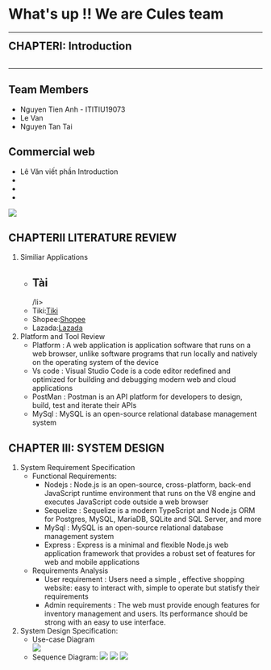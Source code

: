 <html>
    <head></head>
    <body>
        <h1>What's up !! We are Cules team	 </h1>
        <hr>
        <h2 style="margin:auto">CHAPTERI: Introduction </h2> <br>
        <hr>
        <h2>Team Members </h2>
        <ul>
        <li>Nguyen Tien Anh - ITITIU19073
        <li>Le Van
        <li>Nguyen Tan Tai		
        </ul>
        <h2>Commercial web</h2>
            <ul>
                <li>Lê Văn viết phần Introduction</li>
                <li></li>
                <li></li>
                <li></li>
            </ul>
        <img src="https://user-images.githubusercontent.com/74531167/172551306-a09a87c1-9ce7-4031-b599-d048835ee958.PNG"/>
        <h2>CHAPTERII LITERATURE REVIEW</h2>
        <ol>
            <li>Similiar Applications
                <ul>
                    <li><h2>Tài</h2>/li>
            <li>Tiki:<a href="https://tiki.vn/">Tiki</a></li>
            <li>Shopee:<a href="https://shopee.vn/">Shopee</a></li>
            <li>Lazada:<a href="https://www.lazada.vn/">Lazada</a></li>
                </ul>
            </li>
            <li>Platform and Tool Review
                <ul><li>Platform : A web application is application software that runs on a web browser, unlike software programs that run locally and natively on the operating system of the device</li>
                <li>Vs code : Visual Studio Code is a code editor redefined and optimized for building and debugging modern web and cloud applications</li>
                <li>PostMan : Postman is an API platform for developers to design, build, test and iterate their APIs</li>
                <li>MySql : MySQL is an open-source relational database management system</li>
            </li>
        </ol>
        <h2>CHAPTER III: SYSTEM DESIGN</h2>
        <ol>
            <li>
                System Requirement Specification
                <ul>
                    <li> Functional Requirements: 
                        <ul>
                            <li>Nodejs : Node.js is an open-source, cross-platform, back-end JavaScript runtime environment that runs on the V8 engine and executes JavaScript code outside a web browser</li>
                            <li>Sequelize : Sequelize is a modern TypeScript and Node.js ORM for Postgres, MySQL, MariaDB, SQLite and SQL Server, and more</li>
                            <li>MySql : MySQL is an open-source relational database management system</li>
                            <li>Express : Express is a minimal and flexible Node.js web application framework that provides a robust set of features for web and mobile applications</li>         </ul>
                    </li>
                    <li>Requirements Analysis
                        <ul>
                            <li>User requirement : Users need a simple , effective shopping website: easy to interact with, simple to operate but statisfy their requirements</li>
                            <li>Admin requirements : The web must provide enough features for inventory management and users. Its performance should be strong with an easy to use interface. </li>
                        </ul>
                    </li>
                </ul>
            </li>
            <li>
                System Design Specification:
                <ul>
                    <li>Use-case Diagram</li>
                    <img src="https://user-images.githubusercontent.com/74531167/172628440-e110b4e1-4105-45da-95af-8d85d7472e87.PNG"/>
                    <li>
                        Sequence Diagram:
                           <img src ="https://user-images.githubusercontent.com/74531167/172635113-01b42e8e-6db8-4bd4-bf41-102f1faaece9.PNG"/>    
                            <img src="https://user-images.githubusercontent.com/74531167/172636292-0c3f2962-de56-497e-b960-3c9901b8bf22.PNG"/>
                            <img  src="https://user-images.githubusercontent.com/74531167/172653216-4366ad44-3659-486d-9c9e-52cf610a245d.PNG"/>
                        <ul>
                        </ul>
                    </li>
                </ul>
            </li>            
        </ol>
    </body>
  
</html>
